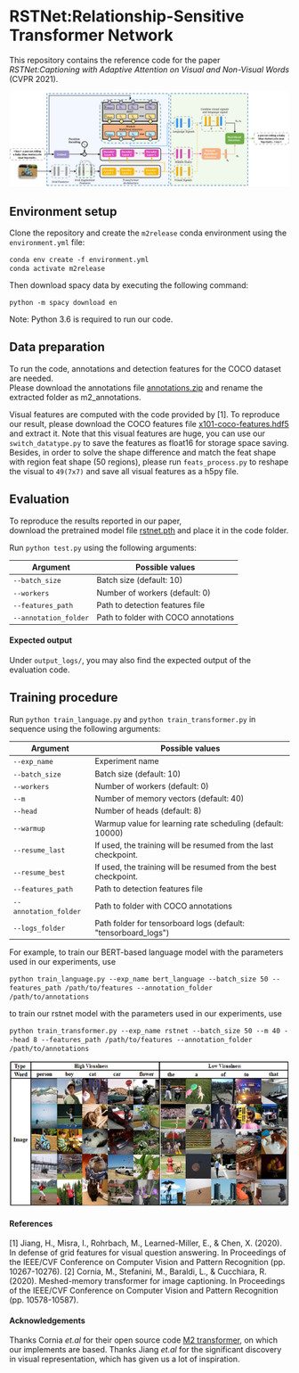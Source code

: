 # RSTNet:Relationship-Sensitive Transformer Network
This repository contains the reference code for the paper _RSTNet:Captioning with Adaptive Attention on Visual and Non-Visual Words_ (CVPR 2021).

<p align="center">
  <img src="images/RSTNet.png" alt="Meshed-Memory Transformer" width="850"/>
</p>

## Environment setup
Clone the repository and create the `m2release` conda environment using the `environment.yml` file:
```
conda env create -f environment.yml
conda activate m2release
```

Then download spacy data by executing the following command:
```
python -m spacy download en
```

Note: Python 3.6 is required to run our code. 


## Data preparation
To run the code, annotations and detection features for the COCO dataset are needed.   
Please download the annotations file [annotations.zip](https://drive.google.com/file/d/1i8mqKFKhqvBr8kEp3DbIh9-9UNAfKGmE/view?usp=sharing) and rename the extracted folder as m2_annotations.  

Visual features are computed with the code provided by [1]. To reproduce our result, please download the COCO features file [x101-coco-features.hdf5](https://dl.fbaipublicfiles.com/grid-feats-vqa/X-101/X-101-features.tgz) and extract it. Note that this visual features are huge, you can use our `switch_datatype.py` to save the features as float16 for storage space saving. Besides, in order to solve the shape difference and match the feat shape with region feat shape (50 regions), please run `feats_process.py` to reshape the visual to `49(7x7)` and save all visual features as a h5py file.    

## Evaluation
To reproduce the results reported in our paper,   
download the pretrained model file [rstnet.pth]() and place it in the code folder.

Run `python test.py` using the following arguments:

| Argument | Possible values |
|------|------|
| `--batch_size` | Batch size (default: 10) |
| `--workers` | Number of workers (default: 0) |
| `--features_path` | Path to detection features file |
| `--annotation_folder` | Path to folder with COCO annotations |

#### Expected output
Under `output_logs/`, you may also find the expected output of the evaluation code.


## Training procedure
Run `python train_language.py` and `python train_transformer.py` in sequence using the following arguments:

| Argument | Possible values |
|------|------|
| `--exp_name` | Experiment name|
| `--batch_size` | Batch size (default: 10) |
| `--workers` | Number of workers (default: 0) |
| `--m` | Number of memory vectors (default: 40) |
| `--head` | Number of heads (default: 8) |
| `--warmup` | Warmup value for learning rate scheduling (default: 10000) |
| `--resume_last` | If used, the training will be resumed from the last checkpoint. |
| `--resume_best` | If used, the training will be resumed from the best checkpoint. |
| `--features_path` | Path to detection features file |
| `--annotation_folder` | Path to folder with COCO annotations |
| `--logs_folder` | Path folder for tensorboard logs (default: "tensorboard_logs")|

For example, to train our BERT-based language model with the parameters used in our experiments, use
```
python train_language.py --exp_name bert_language --batch_size 50 --features_path /path/to/features --annotation_folder /path/to/annotations
```
to train our rstnet model with the parameters used in our experiments, use
```
python train_transformer.py --exp_name rstnet --batch_size 50 --m 40 --head 8 --features_path /path/to/features --annotation_folder /path/to/annotations
```

<p align="center">
  <img src="images/visualness.png" alt="Sample Results" width="850"/>
</p>


#### References
[1] Jiang, H., Misra, I., Rohrbach, M., Learned-Miller, E., & Chen, X. (2020). In defense of grid features for visual question answering. In Proceedings of the IEEE/CVF Conference on Computer Vision and Pattern Recognition (pp. 10267-10276).
[2] Cornia, M., Stefanini, M., Baraldi, L., & Cucchiara, R. (2020). Meshed-memory transformer for image captioning. In Proceedings of the IEEE/CVF Conference on Computer Vision and Pattern Recognition (pp. 10578-10587).

#### Acknowledgements
Thanks Cornia _et.al_ for their open source code [M2 transformer](https://github.com/aimagelab/meshed-memory-transformer), on which our implements are based.
Thanks Jiang _et.al_ for the significant discovery in visual representation, which has given us a lot of inspiration.
